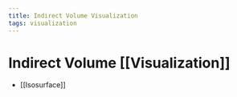 ```yaml
---
title: Indirect Volume Visualization
tags: visualization
---
```


# Indirect Volume [[Visualization]]
- [[Isosurface]]


















































































